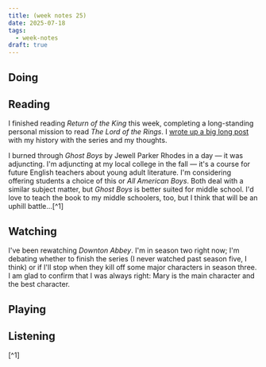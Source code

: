 ```yaml
---
title: (week notes 25)
date: 2025-07-18
tags:
  - week-notes
draft: true
---
```

## Doing

## Reading
I finished reading *Return of the King* this week, completing a long-standing personal mission to read *The Lord of the Rings*. I [wrote up a big long post](https://git.32bit.cafe/cassie/cassiedotink.git) with my history with the series and my thoughts.

I burned through *Ghost Boys* by Jewell Parker Rhodes in a day — it was adjuncting. I'm adjuncting at my local college in the fall — it's a course for future English teachers about young adult literature. I'm considering offering students a choice of this or *All American Boys*. Both deal with a similar subject matter, but *Ghost Boys* is better suited for middle school. I'd love to teach the book to my middle schoolers, too, but I think that will be an uphill battle...[^1]

## Watching

I've been rewatching *Downton Abbey*. I'm in season two right now; I'm debating whether to finish the series (I never watched past season five, I think) or if I'll stop when they kill off some major characters in season three. I am glad to confirm that I was always right: Mary is the main character and the best character.
## Playing

## Listening

[^1]